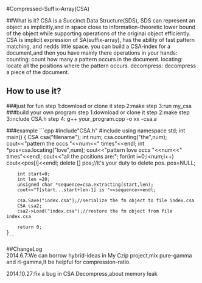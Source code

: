 #Compressed-Suffix-Array(CSA)

##What is it?
	 CSA is a Succinct Data Structure(SDS), SDS can represent an object 
	 as implicitly,and in space close to information-theoretic lower 
	 bound of the object while supporting operations of the original 
	 object efficiently. CSA is implicit expression of SA(suffix-array), 
	 has the ability of fast pattern matching, and nedds little space.
	 you can build a CSA-index for a document,and then you have mainly 
	 there operations in your hands:
	 counting: count how many a pattern occurs in the document.
	 locating: locate all the positions where the pattern occurs.
	 decompress: decompress a piece of the document.
## How to use it?
###just for fun
	 step 1:download or clone it
	 step 2:make
	 step 3:run my_csa
###build your own program
	 step 1:download or clone it
	 step 2:make
	 step 3:include CSA.h
	 step 4: g++ your_program.cpp -o xx -csa.a

###example
	```cpp
	#include"CSA.h"
	#include<iostream>
	using namespace std;
	int main()
	{
		CSA csa("filename");
		int num;
		csa.counting("the",num);
		cout<<"pattern the occs "<<num<<" times"<<endl;
		int *pos=csa.locating("love",num);
		cout<<"pattern love occs "<<num<<" times"<<endl;
		cout<<"all the positions are:";
		for(int i=0;i<num;i++)
			cout<<pos[i]<<endl;
		delete [] pos;//it's your duty to delete pos.
		pos=NULL;

		int start=0;
		int len =20;
		unsigned char *sequence=csa.extracting(start,len);
		cout<<"T[start...start+len-1] is "<<sequence<<endl;

		csa.Save("index.csa");//serialize the fm object to file index.csa
		CSA csa2;
		csa2->Load("index.csa");//restore the fm object from file index.csa

		return 0;
	}
	```
##ChangeLog  
2014.6.7:We can borrow hybrid-ideas in My Czip project,mix pure-gamma and rl-gamma,It be helpful for compression-ratio.

2014.10.27:fix a bug in CSA.Decompress,about memory leak
